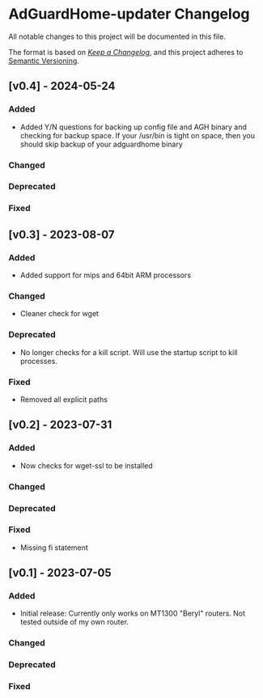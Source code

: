 # AdGuardHome-updater Changelog

All notable changes to this project will be documented in this file.

The format is based on
[*Keep a Changelog*](https://keepachangelog.com/en/1.0.0/),
and this project adheres to
[Semantic Versioning](https://semver.org/spec/v2.0.0.html).


## [v0.4] - 2024-05-24

### Added
-  Added Y/N questions for backing up config file and AGH binary and checking for backup space. If your /usr/bin is tight on space, then you should skip backup of your adguardhome binary
  
### Changed

### Deprecated

### Fixed



## [v0.3] - 2023-08-07

### Added
-  Added support for mips and 64bit ARM processors
  
### Changed
- Cleaner check for wget

### Deprecated
-  No longer checks for a kill script. Will use the startup script to kill processes.

### Fixed
-  Removed all explicit paths



## [v0.2] - 2023-07-31

### Added
-  Now checks for wget-ssl to be installed
  
### Changed

### Deprecated

### Fixed
-   Missing fi statement


## [v0.1] - 2023-07-05

### Added

-  Initial release: Currently only works on MT1300 "Beryl" routers. Not tested outside of my own router.
  
### Changed

### Deprecated

### Fixed
